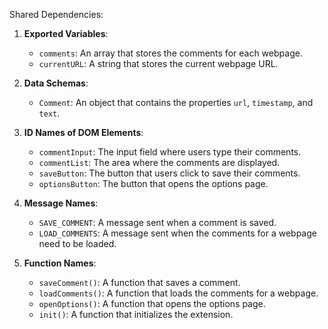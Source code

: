 Shared Dependencies:

1. **Exported Variables**: 
   - `comments`: An array that stores the comments for each webpage.
   - `currentURL`: A string that stores the current webpage URL.

2. **Data Schemas**: 
   - `Comment`: An object that contains the properties `url`, `timestamp`, and `text`.

3. **ID Names of DOM Elements**: 
   - `commentInput`: The input field where users type their comments.
   - `commentList`: The area where the comments are displayed.
   - `saveButton`: The button that users click to save their comments.
   - `optionsButton`: The button that opens the options page.

4. **Message Names**: 
   - `SAVE_COMMENT`: A message sent when a comment is saved.
   - `LOAD_COMMENTS`: A message sent when the comments for a webpage need to be loaded.

5. **Function Names**: 
   - `saveComment()`: A function that saves a comment.
   - `loadComments()`: A function that loads the comments for a webpage.
   - `openOptions()`: A function that opens the options page.
   - `init()`: A function that initializes the extension.